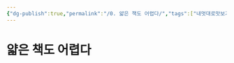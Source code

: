```yaml
---
{"dg-publish":true,"permalink":"/0. 얇은 책도 어렵다/","tags":["내멋대로맛보기","개소리에대하여"],"created":"2024-02-21T11:44:08.319+09:00","updated":"2024-02-21T11:59:06.455+09:00"}
---
```


# 얇은 책도 어렵다